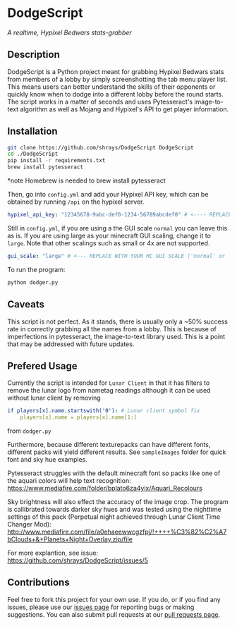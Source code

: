 # DodgeScript

_A realtime, Hypixel Bedwars stats-grabber_

## Description
DodgeScript is a Python project meant for grabbing Hypixel Bedwars stats from members of a lobby by simply screenshotting the tab menu player list. This means users can better understand the skills of their opponents or quickly know when to dodge into a different lobby before the round starts. The script works in a matter of seconds and uses Pytesseract's image-to-text algorithm as well as Mojang and Hypixel's API to get player information.
## Installation
```sh
git clone https://github.com/shrays/DodgeScript DodgeScript
cd ./DodgeScript
pip install -r requirements.txt
brew install pytesseract
```
*note Homebrew is needed to brew install pytesseract

Then, go into `config.yml` and add your Hypixel API key, which can be obtained by running `/api` on the hypixel server.
```yml
hypixel_api_key: "12345678-9abc-def0-1234-56789abcdef0" # <---- REPLACE WITH YOUR API KEY
```
Still in `config.yml`, if you are using a the GUI scale `normal` you can leave this as is. If you are using large as your minecraft GUI scaling, change it to `large`. Note that other scalings such as small or 4x are not supported.
```yml
gui_scale: "large" # <--- REPLACE WITH YOUR MC GUI SCALE ('normal' or 'large')
```

To run the program:
```sh
python dodger.py
```
## Caveats
This script is not perfect. As it stands, there is usually only a ~50% success rate in correctly grabbing all the names from a lobby. This is because of imperfections in pytesseract, the image-to-text library used. This is a point that may be addressed with future updates. 
## Prefered Usage
Currently the script is intended for `Lunar Client` in that it has filters to remove the lunar logo from nametag readings although it can be used without lunar client by removing
```yml
if players[x].name.startswith('0'): # Lunar client symbol fix
    players[x].name = players[x].name[1:]
```
from `dodger.py`

Furthermore, because different texturepacks can have different fonts, different packs will yield different results. See `sampleImages` folder for quick font and sky hue examples.

Pytesseract struggles with the default minecraft font so packs like one of the aquari colors will help text recognition: https://www.mediafire.com/folder/bplato6za4yix/Aquari_Recolours

Sky brightness will also effect the accuracy of the image crop. The program is callibrated towards darker sky hues and was tested using the nighttime settings of this pack (Perpetual night achieved through Lunar Client Time Changer Mod): http://www.mediafire.com/file/a0ehaeewwcgzfpj/!++++%C3%82%C2%A7bClouds+&+Planets+Night+Overlay.zip/file


For more explantion, see issue: https://github.com/shrays/DodgeScript/issues/5
## Contributions
Feel free to fork this project for your own use. If you do, or if you find any issues, please use our [issues page](https://github.com/shrays/DodgeScript/issues) for reporting bugs or making suggestions. You can also submit pull requests at our [pull requests page](https://github.com/shrays/DodgeScript/pulls).
